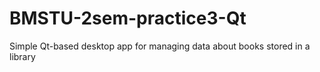 # BMSTU-2sem-practice3-Qt
Simple Qt-based desktop app for managing data about books stored in a library
